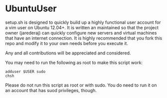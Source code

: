 UbuntuUser
==========

setup.sh is designed to quickly build up a highly functional user account 
for a vim user on Ubuntu 12.04+. It is written an maintained so that the 
project owner (jarederaj) can quickly configure new servers and virtual 
machines that have an internet connection. It is highly recommended that you 
fork this repo and modify it to your own needs before you execute it.

Any and all contributions will be appreciated and considered.

You may need to run the following as root to make this script work:

    adduser $USER sudo
    chsh

Please do not run this script as root or with sudo.  You do need to run it on 
an account that has suod privileges, though.
